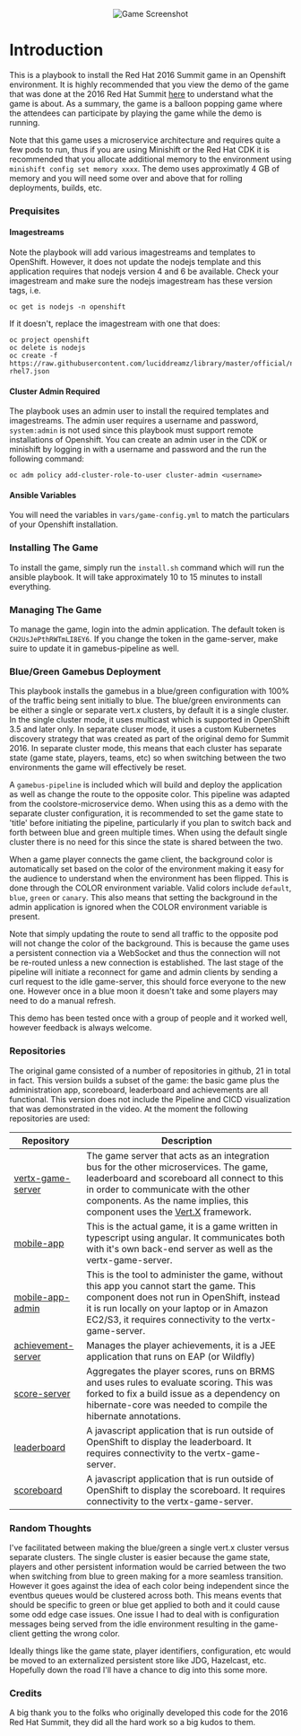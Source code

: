 <p align="center">
  <img src="https://github.com/gnunn1/summit-game-ansible/blob/master/docs/img/game.png?raw=true" alt="Game Screenshot"/>
</p>

# Introduction

This is a playbook to install the Red Hat 2016 Summit game in an Openshift environment. It is highly recommended that you view the demo of the game that was done at the 2016 Red Hat Summit [here](https://www.youtube.com/watch?v=ooA6FmTL4Dk) to understand what the game is about. As a summary, the game is a balloon popping game where the attendees can participate by playing the game while the demo is running.

Note that this game uses a microservice architecture and  requires quite a few pods to run, thus if you are using Minishift or the Red Hat CDK it is recommended that you allocate additional memory to the environment using ```minishift config set memory xxxx```. The demo uses approximatly 4 GB of memory and you will need some over and above that for rolling deployments, builds, etc.

### Prequisites

#### Imagestreams

Note the playbook will add various imagestreams and templates to OpenShift. However, it does not update the nodejs template and this application requires that nodejs version 4 and 6 be available. Check your imagestream and make sure the nodejs imagestream has these version tags, i.e.

```
oc get is nodejs -n openshift
```

If it doesn't, replace the imagestream with one that does:

```
oc project openshift
oc delete is nodejs
oc create -f https://raw.githubusercontent.com/luciddreamz/library/master/official/nodejs/imagestreams/nodejs-rhel7.json
```

#### Cluster Admin Required

The playbook uses an admin user to install the required templates and imagestreams. The admin user requires a username and password, ```system:admin``` is not used since this playbook must support remote installations of Openshift. You can create an admin user in the CDK or minishift by logging in with a username and password and the run the following command:

```
oc adm policy add-cluster-role-to-user cluster-admin <username>
```

#### Ansible Variables

You will need the variables in ```vars/game-config.yml``` to match the particulars of your Openshift installation.

### Installing The Game

To install the game, simply run the ```install.sh``` command which will run the ansible playbook. It will take approximately 10 to 15 minutes to install everything.

### Managing The Game

To manage the game, login into the admin application. The default token is ```CH2UsJePthRWTmLI8EY6```. If you change the token in the game-server, make suire to update it in gamebus-pipeline as well.

### Blue/Green Gamebus Deployment

This playbook installs the gamebus in a blue/green configuration with 100% of the traffic being sent initially to blue. The blue/green environments can be either a single or separate vert.x clusters, by default it is a single cluster. In the single cluster mode, it uses multicast which is supported in OpenShift 3.5 and later only. In separate cluser mode, it uses a custom Kubernetes discovery strategy that was created as part of the original demo for Summit 2016. In separate cluster mode, this means that each cluster has separate state (game state, players, teams, etc) so when switching between the two environments the game will effectively be reset. 

A ```gamebus-pipeline``` is included which will build and deploy the application as well as change the route to the opposite color. This pipeline was adapted from the coolstore-microservice demo. When using this as a demo with the separate cluster configuration, it is recommended to set the game state to 'title' before initiating the pipeline, particularly if you plan to switch back and forth between blue and green multiple times. When using the default single cluster there is no need for this since the state is shared between the two.

When a game player connects the game client, the background color is automatically set based on the color of the environment making it easy for the audience to understand when the environment has been flipped. This is done through the COLOR environment variable. Valid colors include ```default```, ```blue```, ```green``` or ```canary```. This also means that setting the background in the admin application is ignored when the COLOR environment variable is present.

Note that simply updating the route to send all traffic to the opposite pod will not change the color of the background. This is because the game uses a persistent connection via a WebSocket and thus the connection will not be re-routed unless a new connection is established. The last stage of the pipeline will initiate a reconnect for game and admin clients by sending a curl request to the idle game-server, this should force everyone to the new one. However once in a blue moon it doesn't take and some players may need to do a manual refresh.

This demo has been tested once with a group of people and it worked well, however feedback is always welcome.

### Repositories

The original game consisted of a number of repositories in github, 21 in total in fact. This version builds a subset of the game: the basic game plus the administration app, scoreboard, leaderboard and achievements are all functional. This version does not include the Pipeline and CICD visualization that was demonstrated in the video. At the moment the following repositories are used:

| Repository | Description
|---|---|
|[vertx-game-server](https://github.com/gnunn1/vertx-game-server)| The game server that acts as an integration bus for the other microservices. The game, leaderboard and scoreboard all connect to this in order to communicate with the other components. As the name implies, this component uses the [Vert.X](http://vertx.io/) framework.
|[mobile-app](https://github.com/gnunn1/mobile-app)| This is the actual game, it is a game written in typescript using angular. It communicates both with it's own back-end server as well as the vertx-game-server.
|[mobile-app-admin](https://github.com/gnunn1/mobile-app-admin)| This is the tool to administer the game, without this app you cannot start the game. This component does not run in OpenShift, instead it is run locally on your laptop or in Amazon EC2/S3, it requires connectivity to the vertx-game-server.
|[achievement-server](https://github.com/burrsutter/vertx-achievement-service)| Manages the player achievements, it is a JEE application that runs on EAP (or Wildfly)
|[score-server](https://github.com/gnunn1/score-server)| Aggregates the player scores, runs on BRMS and uses rules to evaluate scoring. This was forked to fix a build issue as a dependency on hibernate-core was needed to compile the hibernate annotations.
|[leaderboard](https://github.com/gnunn1/leaderboard)| A javascript application that is run outside of OpenShift to display the leaderboard. It requires connectivity to the vertx-game-server.
|[scoreboard](https://github.com/gnunn1/scoreboard)| A javascript application that is run outside of OpenShift to display the scoreboard. It requires connectivity to the vertx-game-server.

### Random Thoughts

I've facilitated between making the blue/green a single vert.x cluster versus separate clusters. The single cluster is easier because the game state, players and other persistent information would be carried between the two when switching from blue to green making for a more seamless transition. However it goes against the idea of each color being independent since the eventbus queues would be clustered across both. This means events that should be specific to green or blue get applied to both and it could cause some odd edge case issues. One issue I had to deal with is configuration messages being served from the idle environment resulting in the game-client getting the wrong color.

Ideally things like the game state, player identifiers, configuration, etc would be moved to an externalized persistent store like JDG, Hazelcast, etc. Hopefully down the road I'll have a chance to dig into this some more.

### Credits

A big thank you to the folks who originally developed this code for the 2016 Red Hat Summit, they did all the hard work so a big kudos to them.